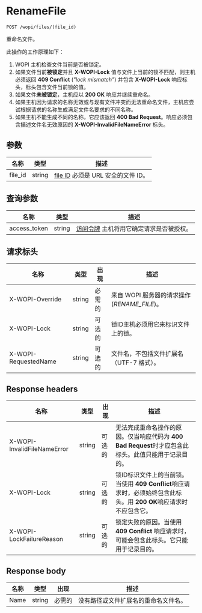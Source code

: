 ﻿# RenameFile

`POST /wopi/files/(file_id)`

重命名文件。

此操作的工作原理如下：

1. WOPI 主机检查文件当前是否被锁定。
2. 如果文件当前**被锁定**并且 **X-WOPI-Lock** 值与文件上当前的锁不匹配，则主机必须返回 **409 Conflict** (*"lock mismatch"*) 并包含 **X-WOPI-Lock** 响应标头，标头包含文件当前锁的值。
3. 如果文件**未被锁定**，主机应以 **200 OK** 响应并继续重命名。
4. 如果主机因为请求的名称无效或与现有文件冲突而无法重命名文件，主机应尝试根据请求的名称生成满足文件名要求的不同名称。
5. 如果主机不能生成不同的名称，它应该返回 **400 Bad Request**。响应必须包含描述文件名无效原因的 **X-WOPI-InvalidFileNameError** 标头。

## 参数

| 名称     | 类型   | 描述                                                                 |
| -------- | ------ | --------------------------------------------------------------------------- |
| file\_id | string | [file ID](../key-concepts.md#file-id) 必须是 URL 安全的文件 ID。 |

## 查询参数

| 名称          | 类型   | 描述                                                                                                                          |
| ------------- | ------ | ------------------------------------------------------------------------------------------------------------------------------------ |
| access\_token | string | [访问令牌](../key-concepts.md#access-token) 主机将用它确定请求是否被授权。 |


## 请求标头

| 名称                 | 类型   | 出现 | 描述                                                          |
| -------------------- | ------ | -------- | -------------------------------------------------------------------- |
| X-WOPI-Override      | string | 必需的 | 来自 WOPI 服务器的请求操作 (*RENAME_FILE*)。       |
| X-WOPI-Lock          | string | 可选的 | 锁ID主机必须用它来标识文件上的锁。 |
| X-WOPI-RequestedName | string | 可选的 | 文件名，不包括文件扩展名（UTF-7 格式）。 |

## Response headers

| 名称                        | 类型   | 出现 | 描述                                                                                                                                                                                                               |
| --------------------------- | ------ | -------- | ------------------------------------------------------------------------------------------------------------------------------------------------------------------------------------------------------------------------- |
| X-WOPI-InvalidFileNameError | string | 可选的 | 无法完成重命名操作的原因。仅当响应代码为 **400 Bad Request**时才应包含此标头。此值只能用于记录目的。                             |
| X-WOPI-Lock                 | string | 可选的 | 锁ID标识文件上的当前锁。当使用 **409 Conflict**响应请求时，必须始终包含此标头。用 **200 OK**响应请求时不应包含它。 |
| X-WOPI-LockFailureReason    | string | 可选的 | 锁定失败的原因。当使用 **409 Conflict** 响应请求时，可能会包含此标头。它只能用于记录目的。                                                               |

## Response body

| 名称 | 类型   | 出现 | 描述                                             |
| ---- | ------ | -------- | ------------------------------------------------------- |
| Name | string | 必需的 | 没有路径或文件扩展名的重命名文件名。 |
